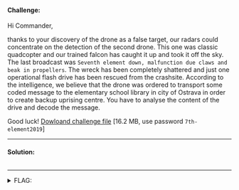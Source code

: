 #### Challenge:

Hi Commander,

thanks to your discovery of the drone as a false target, our radars could concentrate on the detection of the second drone. This one was classic quadcopter and our trained falcon has caught it up and took it off the sky. The last broadcast was `Seventh element down, malfunction due claws and beak in propellers`. The wreck has been completely shattered and just one operational flash drive has been rescued from the crashsite. According to the intelligence, we believe that the drone was ordered to transport some coded message to the elementary school library in city of Ostrava in order to create backup uprising centre. You have to analyse the content of the drive and decode the message.

Good luck! [Dowloand challenge file](https://owncloud.cesnet.cz/index.php/s/3xY8uberbY7fdXe) [16.2 MB, use password `7th-element2019`]

---

#### Solution:

```bash

```

---

<details><summary>FLAG:</summary>

```

```

</details>
